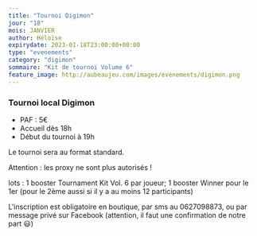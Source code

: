 ```yaml
---
title: "Tournoi Digimon"
jour: "18"
mois: JANVIER
author: Héloïse
expirydate: 2023-01-18T23:00:00+00:00
type: "evenements"
category: "digimon"
sommaire: "Kit de tournoi Volume 6"
feature_image: http://aubeaujeu.com/images/evenements/digimon.png
---
```

### Tournoi local Digimon



* PAF : 5€
* Accueil dès 18h
* Début du tournoi à 19h


Le tournoi sera au format standard.

Attention : les proxy ne sont plus autorisés !

lots :
1 booster Tournament Kit Vol. 6 par joueur;
1 booster Winner pour le 1er (pour le 2ème aussi si il y a au moins 12 participants)

L'inscription est obligatoire en boutique, par sms au 0627098873, ou par message privé sur Facebook (attention, il faut une confirmation de notre part 😃)
